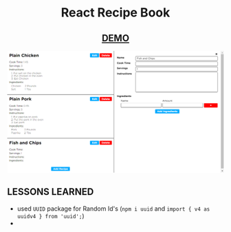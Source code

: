 <h1 align=center>React Recipe Book</h1>
<h2 align=center><a href="">DEMO</a></h2>

![ss](./ss.png)

## LESSONS LEARNED

- used `UUID` package for Random Id's
  (`npm i uuid` and `import { v4 as uuidv4 } from 'uuid';`)
- 
